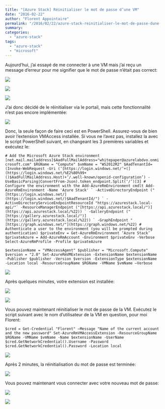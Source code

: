 ```yaml
---
title: "[Azure Stack] Réinitialiser le mot de passe d’une VM"
date: "2016-02-22"
author: "Florent Appointaire"
permalink: "/2016/02/22/azure-stack-reinitialiser-le-mot-de-passe-dune-vm/"
summary: 
categories: 
  - "azure-stack"
tags: 
  - "azure-stack"
  - "microsoft"
---
```

Aujourd’hui, j’ai essayé de me connecter à une VM mais j’ai reçu un message d’erreur pour me signifier que le mot de passe n’était pas correct:

[![](https://cloudyjourney.fr/wp-content/uploads/2018/01/image_5BCF2AD5.png)](https://cloudyjourney.fr/wp-content/uploads/2018/01/image_5BCF2AD5.png)

[![](https://cloudyjourney.fr/wp-content/uploads/2018/01/image_0BF9064A.png)](https://cloudyjourney.fr/wp-content/uploads/2018/01/image_0BF9064A.png)

[![](https://cloudyjourney.fr/wp-content/uploads/2018/01/image_5275F652.png)](https://cloudyjourney.fr/wp-content/uploads/2018/01/image_5275F652.png)

J’ai donc décidé de le réinitialiser via le portail, mais cette fonctionnalité n’est pas encore implémentée:

[![](https://cloudyjourney.fr/wp-content/uploads/2018/01/image_54B27F0E.png)](https://cloudyjourney.fr/wp-content/uploads/2018/01/image_54B27F0E.png)

Donc, la seule façon de faire ceci est en PowerShell. Assurez-vous de bien avoir l’extension VMAccess installée. Si vous ne l’avez pas, installez la avec le script PowerShell suivant, en changeant les 3 premières variables et exécutez le:

``# Add the Microsoft Azure Stack environment [net.mail.mailaddress]$AadFullMailAddress="whitepaper@azurelabdvo.onmicrosoft.com" $RGName = "Compute" $vmName = "WS2012R2" $AadTenantId=(Invoke-WebRequest -Uri (‘[https://login.windows.net/’+(](https://login.windows.net/%E2%80%99+()$AadFullMailAddress.Host)+’/.well-known/openid-configuration’) -UseBasicParsing|ConvertFrom-Json).token_endpoint.Split(‘/’)[3] # Configure the environment with the Add-AzureRmEnvironment cmdlt Add-AzureRmEnvironment -Name 'Azure Stack' ` -ActiveDirectoryEndpoint ("[https://login.windows.net/](https://login.windows.net/)$AadTenantId/") ` -ActiveDirectoryServiceEndpointResourceId "https://azurestack.local-api/"` -ResourceManagerEndpoint ("[https://api.azurestack.local/")](https://api.azurestack.local/%22)) ` -GalleryEndpoint ("[https://gallery.azurestack.local/")](https://gallery.azurestack.local/%22)) ` -GraphEndpoint "[https://graph.windows.net/"](https://graph.windows.net/%22) # Authenticate a user to the environment (you will be prompted during authentication) $privateEnv = Get-AzureRmEnvironment ‘Azure Stack’ $privateAzure = Add-AzureRmAccount -Environment $privateEnv -Verbose Select-AzureRmProfile -Profile $privateAzure``

`$extensionName = "VMAccessAgent" $publisher = "Microsoft.Compute" $version = "2.0" Set-AzureRmVMExtension -ExtensionName $extensionName -Publisher $publisher -Version $version -ExtensionType $extensionName -Location local -ResourceGroupName $RGName -VMName $vmName –Verbose`

[![](https://cloudyjourney.fr/wp-content/uploads/2018/01/image_181D1122.png)](https://cloudyjourney.fr/wp-content/uploads/2018/01/image_181D1122.png)

Après quelques minutes, votre extension est installée:

[![](https://cloudyjourney.fr/wp-content/uploads/2018/01/image_7321E159.png)](https://cloudyjourney.fr/wp-content/uploads/2018/01/image_7321E159.png)

[![](https://cloudyjourney.fr/wp-content/uploads/2018/01/image_5F971269.png)](https://cloudyjourney.fr/wp-content/uploads/2018/01/image_5F971269.png)

Vous pouvez maintenant réinitialiser le mot de passe de la VM. Exécutez le script suivant avec le nom d’utilisateur de la VM en question, pour moi Florent:

`$cred = Get-Credential "Florent" –Message "Name of the current account and the new password" Set-AzureRmVMAccessExtension -ResourceGroupName $RGName -VMName $vmName -Name $extensionName -UserName $cred.GetNetworkCredential().Username -Password $cred.GetNetworkCredential().Password -Location local`

[![](https://cloudyjourney.fr/wp-content/uploads/2018/01/image_3622D129.png)](https://cloudyjourney.fr/wp-content/uploads/2018/01/image_3622D129.png)

Après 2 minutes, la réinitialisation du mot de passe est terminée:

[![](https://cloudyjourney.fr/wp-content/uploads/2018/01/image_1CBD5EA0.png)](https://cloudyjourney.fr/wp-content/uploads/2018/01/image_1CBD5EA0.png)

Vous pouvez maintenant vous connecter avec votre nouveau mot de passe:

[![](https://cloudyjourney.fr/wp-content/uploads/2018/01/image_5CABF07A.png)](https://cloudyjourney.fr/wp-content/uploads/2018/01/image_5CABF07A.png)

[![](https://cloudyjourney.fr/wp-content/uploads/2018/01/image_00D3DBBB.png)](https://cloudyjourney.fr/wp-content/uploads/2018/01/image_00D3DBBB.png)
